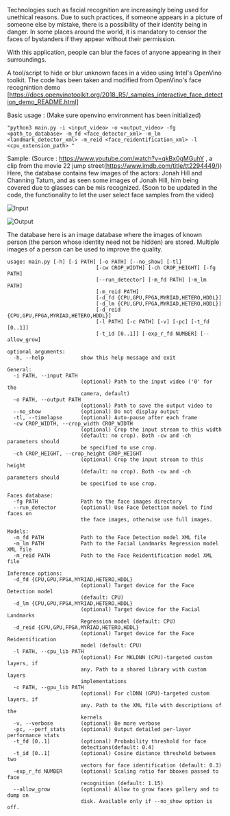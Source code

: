 Technologies such as facial recognition are increasingly being used for unethical reasons. Due to such practices, if someone appears in a picture of someone else by mistake, there is a possibility of their identity being in danger. In some places around the world, it is mandatory to censor the faces of bystanders if they appear without their permission.

With this application, people can blur the faces of anyone appearing in their surroundings.

A tool/script to hide or blur unknown faces in a video using Intel's OpenVino toolkit. The code has been taken and modified from OpenVino's face recognintion demo [https://docs.openvinotoolkit.org/2018_R5/_samples_interactive_face_detection_demo_README.html]

Basic usage : (Make sure openvino environment has been initialized) 
```
"python3 main.py -i <input_video> -o <output_video> -fg <path_to_database> -m_fd <face_detector_xml> -m_lm <landmark_detector_xml> -m_reid <face_reidentification_xml> -l <cpu_extension_path> "
```
Sample: (Source : https://www.youtube.com/watch?v=qkBx0gMGuhY , a clip from the movie 22 jump street(https://www.imdb.com/title/tt2294449/))
Here, the database contains few images of the actors: Jonah Hill and Channing Tatum, and as seen some images of Jonah Hill, him being covered due to glasses can be mis recognized. (Soon to be updated in the code, the functionality to let the user select face samples from the video)

![Input][in_gif]

![Output][out_gif]

The database here is an image database where the images of known person (the person whose identity need not be hidden) are stored. Multiple images of a person can be used to improve the quality.

[in_gif]: https://github.com/srg9000/Openvino_secure_faces/blob/master/input.gif "Input GIF"
[out_gif]: https://github.com/srg9000/Openvino_secure_faces/blob/master/output.gif "Output GIF"

```
usage: main.py [-h] [-i PATH] [-o PATH] [--no_show] [-tl]
                             [-cw CROP_WIDTH] [-ch CROP_HEIGHT] [-fg PATH]
                             [--run_detector] [-m_fd PATH] [-m_lm PATH]
                             [-m_reid PATH]
                             [-d_fd {CPU,GPU,FPGA,MYRIAD,HETERO,HDDL}]
                             [-d_lm {CPU,GPU,FPGA,MYRIAD,HETERO,HDDL}]
                             [-d_reid {CPU,GPU,FPGA,MYRIAD,HETERO,HDDL}]
                             [-l PATH] [-c PATH] [-v] [-pc] [-t_fd [0..1]]
                             [-t_id [0..1]] [-exp_r_fd NUMBER] [--allow_grow]

optional arguments:
  -h, --help            show this help message and exit

General:
  -i PATH, --input PATH
                        (optional) Path to the input video ('0' for the
                        camera, default)
  -o PATH, --output PATH
                        (optional) Path to save the output video to
  --no_show             (optional) Do not display output
  -tl, --timelapse      (optional) Auto-pause after each frame
  -cw CROP_WIDTH, --crop_width CROP_WIDTH
                        (optional) Crop the input stream to this width
                        (default: no crop). Both -cw and -ch parameters should
                        be specified to use crop.
  -ch CROP_HEIGHT, --crop_height CROP_HEIGHT
                        (optional) Crop the input stream to this height
                        (default: no crop). Both -cw and -ch parameters should
                        be specified to use crop.

Faces database:
  -fg PATH              Path to the face images directory
  --run_detector        (optional) Use Face Detection model to find faces on
                        the face images, otherwise use full images.

Models:
  -m_fd PATH            Path to the Face Detection model XML file
  -m_lm PATH            Path to the Facial Landmarks Regression model XML file
  -m_reid PATH          Path to the Face Reidentification model XML file

Inference options:
  -d_fd {CPU,GPU,FPGA,MYRIAD,HETERO,HDDL}
                        (optional) Target device for the Face Detection model
                        (default: CPU)
  -d_lm {CPU,GPU,FPGA,MYRIAD,HETERO,HDDL}
                        (optional) Target device for the Facial Landmarks
                        Regression model (default: CPU)
  -d_reid {CPU,GPU,FPGA,MYRIAD,HETERO,HDDL}
                        (optional) Target device for the Face Reidentification
                        model (default: CPU)
  -l PATH, --cpu_lib PATH
                        (optional) For MKLDNN (CPU)-targeted custom layers, if
                        any. Path to a shared library with custom layers
                        implementations
  -c PATH, --gpu_lib PATH
                        (optional) For clDNN (GPU)-targeted custom layers, if
                        any. Path to the XML file with descriptions of the
                        kernels
  -v, --verbose         (optional) Be more verbose
  -pc, --perf_stats     (optional) Output detailed per-layer performance stats
  -t_fd [0..1]          (optional) Probability threshold for face
                        detections(default: 0.4)
  -t_id [0..1]          (optional) Cosine distance threshold between two
                        vectors for face identification (default: 0.3)
  -exp_r_fd NUMBER      (optional) Scaling ratio for bboxes passed to face
                        recognition (default: 1.15)
  --allow_grow          (optional) Allow to grow faces gallery and to dump on
                        disk. Available only if --no_show option is off.
                        



